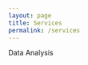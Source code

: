 ```yaml
---
layout: page
title: Services
permalink: /services
---
```

Data Analysis



[link-web]:	http://www.google.com
